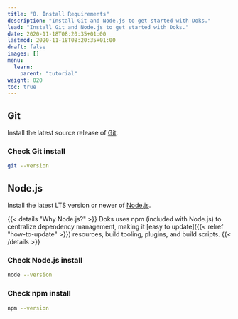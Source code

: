 ```yaml
---
title: "0. Install Requirements"
description: "Install Git and Node.js to get started with Doks."
lead: "Install Git and Node.js to get started with Doks."
date: 2020-11-18T08:20:35+01:00
lastmod: 2020-11-18T08:20:35+01:00
draft: false
images: []
menu:
  learn:
    parent: "tutorial"
weight: 020
toc: true
---
```


## Git

Install the latest source release of [Git](https://git-scm.com/).

### Check Git install

```bash
git --version
```

## Node.js

Install the latest LTS version or newer of [Node.js](https://nodejs.org/).

{{< details "Why Node.js?" >}}
Doks uses npm (included with Node.js) to centralize dependency management, making it [easy to update]({{< relref "how-to-update" >}}) resources, build tooling, plugins, and build scripts.
{{< /details >}}

### Check Node.js install

```bash
node --version
```

### Check npm install

```bash
npm --version
```
